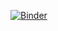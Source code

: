 [![Binder](https://mybinder.org/badge_logo.svg)](https://mybinder.org/v2/gh/Yosr-Abdelhamid/Tp_AnalyseNumerique/main)
